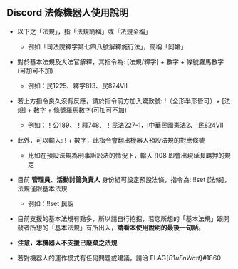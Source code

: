## Discord 法條機器人使用說明
* 以下之「法規」，指「法規簡稱」或「法規全稱」
	* 例如「司法院釋字第七四八號解釋施行法」，簡稱「同婚」
* 對於基本法規及大法官解釋，其指令為: [法規/釋字] + 數字 + 條號羅馬數字(可加可不加)
	* 例如：民1225、釋字813、民824VII
* 若上方指令良久沒有反應，請於指令前方加入驚歎號: !（全形半形皆可）+ [法規] + 數字 + 條號羅馬數字(可加可不加)
	* 例如：！公189、！釋748、！民法227-1，!中華民國憲法2、!民824VII
* 此外，可以輸入: ! + 數字，此指令會翻出機器人預設法規的對應條號
	* 比如在預設法規為刑事訴訟法的情況下，輸入 !108 即會出現延長羈押的規定
* 目前 **管理員**、**活動討論負責人** 身份組可設定預設法條，指令為: !!set [法條]，法規僅限基本法規
	* 例如：!!set 民訴

* 目前支援的基本法規有點多，所以請自行挖掘，若您所想的「基本法規」跟開發者所想的「基本法規」有所出入，**請看本使用說明的最後一句話**。
* **注意，本機器人不支援已廢棄之法規**
* 若對機器人的運作模式有任何問題或建議，請洽 FLAG{$B1uEnWaɪt$}#1860
